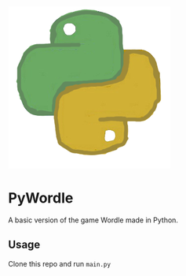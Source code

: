![PyWorldle_Logo](PyWordle.png)


# PyWordle
A basic version of the game Wordle made in Python.

## Usage
Clone this repo and run `main.py`
